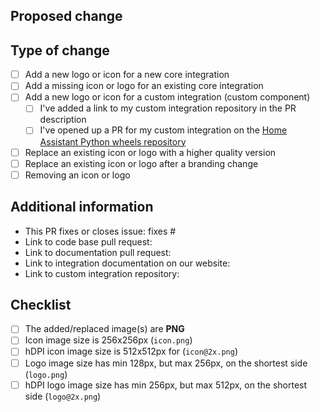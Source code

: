 <!--
  You are amazing! Thanks for contributing to our project!
  Please, DO NOT DELETE ANY TEXT from this template! (unless instructed).
-->
## Proposed change
<!--
  Describe the big picture of your changes here to communicate to the
  maintainers why we should accept this pull request.
-->


## Type of change
<!--
  What type of change does your PR introduce to the Home Assistant Brands?
  NOTE: Please, check only 1! box!
  If your PR requires multiple boxes to be checked, you'll most likely need to
  split it into multiple PRs. This makes things easier and faster to code review.
-->

- [ ] Add a new logo or icon for a new core integration
- [ ] Add a missing icon or logo for an existing core integration
- [ ] Add a new logo or icon for a custom integration (custom component)
  - [ ] I've added a link to my custom integration repository in the PR description
  - [ ] I've opened up a PR for my custom integration on the [Home Assistant
    Python wheels repository](https://github.com/home-assistant/wheels-custom-integrations)
- [ ] Replace an existing icon or logo with a higher quality version
- [ ] Replace an existing icon or logo after a branding change
- [ ] Removing an icon or logo

## Additional information
<!--
  Details are important, and help maintainers processing your PR.
  Please be sure to fill out additional details, if applicable.
-->

- This PR fixes or closes issue: fixes #
- Link to code base pull request:
- Link to documentation pull request:
- Link to integration documentation on our website:
- Link to custom integration repository:

## Checklist
<!--
  Put an `x` in the boxes that apply. You can also fill these out after
  creating the PR. If you're unsure about any of them, don't hesitate to ask.
  We're here to help! This is simply a reminder of what we are going to look
  for before merging your contribution.
-->

- [ ] The added/replaced image(s) are **PNG**
- [ ] Icon image size is 256x256px (`icon.png`)
- [ ] hDPI icon image size is 512x512px for  (`icon@2x.png`)
- [ ] Logo image size has min 128px, but max 256px, on the shortest side (`logo.png`)
- [ ] hDPI logo image size has min 256px, but max 512px, on the shortest side (`logo@2x.png`)

<!--
  Thank you for contributing <3
-->
